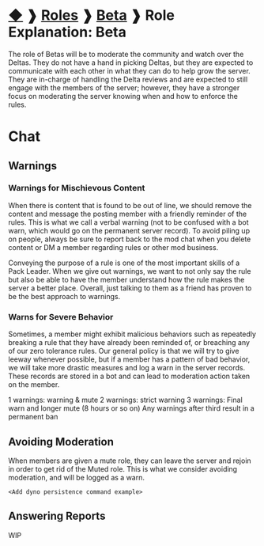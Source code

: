 # [◆](/) ❱ [Roles](/Roles) ❱ [Beta](/Roles/Beta) ❱ Role Explanation: Beta

The role of Betas will be to moderate the community and watch over the Deltas. They do not have a hand in picking Deltas, but they are expected to communicate with each other in what they can do to help grow the server. They are in-charge of handling the Delta reviews and are expected to still engage with the members of the server; however, they have a stronger focus on moderating the server knowing when and how to enforce the rules.

# Chat

## Warnings

### **Warnings** for Mischievous Content

When there is content that is found to be out of line, we should remove the content and message the posting member with a friendly reminder of the rules. This is what we call a verbal warning (not to be confused with a bot warn, which would go on the permanent server record). To avoid piling up on people, always be sure to report back to the mod chat when you delete content or DM a member regarding rules or other mod business.

Conveying the purpose of a rule is one of the most important skills of a Pack Leader. When we give out warnings, we want to not only say the rule but also be able to have the member understand how the rule makes the server a better place. Overall, just talking to them as a friend has proven to be the best approach to warnings.

### **Warns** for Severe Behavior

Sometimes, a member might exhibit malicious behaviors such as repeatedly breaking a rule that they have already been reminded of, or breaching any of our zero tolerance rules. Our general policy is that we will try to give leeway whenever possible, but if a member has a pattern of bad behavior, we will take more drastic measures and log a warn in the server records. These records are stored in a bot and can lead to moderation action taken on the member.

1 warnings: warning & mute 2 warnings: strict warning 3 warnings: Final warn and longer mute (8 hours or so on) Any warnings after third result in a permanent ban

## Avoiding Moderation

When members are given a mute role, they can leave the server and rejoin in order to get rid of the Muted role. This is what we consider avoiding moderation, and will be logged as a warn.

`<Add dyno persistence command example>`

## Answering Reports

WIP

<!-- TAGS --> <!-- role roles beta betas moderator -->